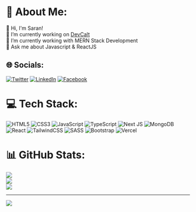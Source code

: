 # 💫 About Me:
👋 Hi, I'm Saran! <br>
🔭 I’m currently working on <a target="_blank" href="https://devcalt.vercel.app/">DevCalt</a> <br>🌱 I’m currently working with MERN Stack Development<br>💬 Ask me about Javascript & ReactJS<br>


## 🌐 Socials:
  [![Twitter](https://img.shields.io/badge/Twitter-%231DA1F2.svg?logo=Twitter&logoColor=white)](https://twitter.com/saran_pariyar2)  [![LinkedIn](https://img.shields.io/badge/LinkedIn-%230077B5.svg?logo=linkedin&logoColor=white)](https://linkedin.com/in/saran-pariyar) [![Facebook](https://img.shields.io/badge/Facebook-%231877F2.svg?logo=Facebook&logoColor=white)](https://facebook.com/saran.pariyar.50)

# 💻 Tech Stack:
![HTML5](https://img.shields.io/badge/html5-%23E34F26.svg?style=for-the-badge&logo=html5&logoColor=white) ![CSS3](https://img.shields.io/badge/css3-%231572B6.svg?style=for-the-badge&logo=css3&logoColor=white) ![JavaScript](https://img.shields.io/badge/javascript-%23323330.svg?style=for-the-badge&logo=javascript&logoColor=%23F7DF1E) ![TypeScript](https://img.shields.io/badge/typescript-%23007ACC.svg?style=for-the-badge&logo=typescript&logoColor=white)  ![Next JS](https://img.shields.io/badge/Next-black?style=for-the-badge&logo=next.js&logoColor=white) ![MongoDB](https://img.shields.io/badge/MongoDB-%234ea94b.svg?style=for-the-badge&logo=mongodb&logoColor=white) ![React](https://img.shields.io/badge/react-%2320232a.svg?style=for-the-badge&logo=react&logoColor=%2361DAFB) ![TailwindCSS](https://img.shields.io/badge/tailwindcss-%2338B2AC.svg?style=for-the-badge&logo=tailwind-css&logoColor=white) ![SASS](https://img.shields.io/badge/SASS-hotpink.svg?style=for-the-badge&logo=SASS&logoColor=white) ![Bootstrap](https://img.shields.io/badge/bootstrap-%238511FA.svg?style=for-the-badge&logo=bootstrap&logoColor=white) ![Vercel](https://img.shields.io/badge/vercel-%23000000.svg?style=for-the-badge&logo=vercel&logoColor=white)
# 📊 GitHub Stats:
![](https://github-readme-stats.vercel.app/api?username=Saran-pariyar&theme=vue-dark&hide_border=false&include_all_commits=true&count_private=true)<br/>
![](https://github-readme-streak-stats.herokuapp.com/?user=Saran-pariyar&theme=vue-dark&hide_border=false)<br/>
![](https://github-readme-stats.vercel.app/api/top-langs/?username=Saran-pariyar&theme=vue-dark&hide_border=false&include_all_commits=true&count_private=true&layout=compact)

---
[![](https://visitcount.itsvg.in/api?id=Saran-pariyar&icon=0&color=0)](https://visitcount.itsvg.in)

<!-- Proudly created with GPRM ( https://gprm.itsvg.in ) -->
